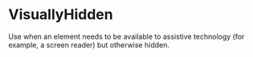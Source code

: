 # VisuallyHidden

Use when an element needs to be available to assistive technology (for example,
a screen reader) but otherwise hidden.
